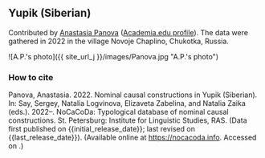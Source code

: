 ## Yupik (Siberian)

Contributed by [Anastasia Panova](https://www.su.se/english/profiles/anpa7559-1.623680) ([Academia.edu profile](https://su-se.academia.edu/AnastasiaPanova)). The data were gathered in 2022 in the village Novoje Chaplino, Chukotka, Russia.

![A.P.'s photo]({{ site_url_j }}/images/Panova.jpg "A.P.'s photo")


### How to cite

Panova, Anastasia. 2022. Nominal causal constructions in Yupik (Siberian). In: Say, Sergey, Natalia Logvinova,
Elizaveta Zabelina, and Natalia Zaika (eds.). 2022–. NoCaCoDa: Typological database of nominal causal constructions.
St. Petersburg: Institute for Linguistic Studies, RAS. (Data first published on {{initial_release_date}};
last revised on {{last_release_date}}). (Available online at https://nocacoda.info. Accessed on <span class="today-span"></span>.)
